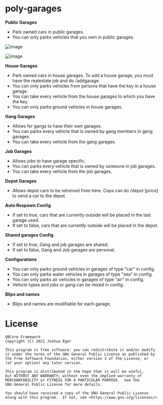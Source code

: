 # poly-garages

**Public Garages**
* Park owned cars in public garages.
* You can only parks vehicles that you own in public garages. 

![image](https://user-images.githubusercontent.com/82112471/149678987-02ec660f-76c9-4414-af7b-bac284ed58b7.png)

![image](https://user-images.githubusercontent.com/82112471/149678977-2a574ee9-8ecc-494f-a845-e17281a74594.png)



**House Garages**
* Park owned cars in house garages. To add a house garage, you must have the realestate job and do /addgarage.
* You can only parks vehicles from persons that have the key in a house garage. 
* You can take every vehicle from the house garages to which you have the key. 
* You can only parks ground vehicles in house garages. 

**Gang Garages**
* Allows for gangs to have their own garages.
* You can parks every vehicle that is owned by gang members in gang garages. 
* You can take every vehicle from the gang garages. 

**Job Garages**
* Allows jobs to have garage specific.
* You can parks every vehicle that is owned by someone in job garages. 
* You can take every vehicle from the job garages. 

**Depot Garages**
* Allows depot cars to be retreived from here. Cops can do /depot [price] to send a car to the depot.

**Auto Respawn Config**
* If set to true, cars that are currently outside will be placed in the last garage used.
* If set to false, cars that are currently outside will be placed in the depot.

**Shared garages Config**
* If set to true, Gang and job garages are shared.
* If set to false, Gang and Job garages are personal.

**Configurations**
* You can only parks ground vehicles in garages of type "car" in config. 
* You can only parks water vehicles in garages of type "sea" in config. 
* You can only parks air vehicles in garages of type "air" in config. 
* Vehicle types and jobs or gang can be mixed in config.

**Blips and names**
* Blips and names are modifiable for each garage. 


# License

    QBCore Framework
    Copyright (C) 2021 Joshua Eger

    This program is free software: you can redistribute it and/or modify
    it under the terms of the GNU General Public License as published by
    the Free Software Foundation, either version 3 of the License, or
    (at your option) any later version.

    This program is distributed in the hope that it will be useful,
    but WITHOUT ANY WARRANTY; without even the implied warranty of
    MERCHANTABILITY or FITNESS FOR A PARTICULAR PURPOSE.  See the
    GNU General Public License for more details.

    You should have received a copy of the GNU General Public License
    along with this program.  If not, see <https://www.gnu.org/licenses/>

